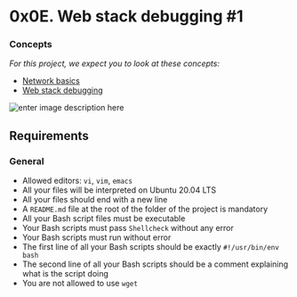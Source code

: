 # 0x0E. Web stack debugging #1
### Concepts

_For this project, we expect you to look at these concepts:_

-   [Network basics](https://intranet.hbtn.io/concepts/33)
-   [Web stack debugging](https://intranet.hbtn.io/concepts/68)

![enter image description here](https://s3.amazonaws.com/intranet-projects-files/holbertonschool-sysadmin_devops/271/B4eeypV.jpg)
## Requirements

### General

-   Allowed editors:  `vi`,  `vim`,  `emacs`
-   All your files will be interpreted on Ubuntu 20.04 LTS
-   All your files should end with a new line
-   A  `README.md`  file at the root of the folder of the project is mandatory
-   All your Bash script files must be executable
-   Your Bash scripts must pass  `Shellcheck`  without any error
-   Your Bash scripts must run without error
-   The first line of all your Bash scripts should be exactly  `#!/usr/bin/env bash`
-   The second line of all your Bash scripts should be a comment explaining what is the script doing
-   You are not allowed to use  `wget`
